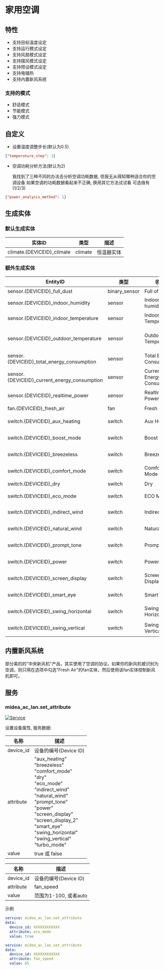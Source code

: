 # 家用空调
## 特性
- 支持目标温度设定
- 支持运行模式设定
- 支持风扇模式设定
- 支持摆风模式设定
- 支持预设模式设定
- 支持电辅热
- 支持内置新风系统

### 支持的模式
- 舒适模式
- 节能模式
- 强力模式

## 自定义

- 设置温度调整步长(默认为0.5).

```json
{"temperature_step": 1}
```

- 空调功耗分析方法(默认为2)

  我找到了三种不同的办法去分析空调功耗数据, 但我无从得知哪种适合你的空调设备
  如果空调的功耗数据看起来不正确, 换用其它方法试试看
  可选值有(1/2/3)
  
```json
{"power_analysis_method": 1}
```

## 生成实体
### 默认生成实体
| 实体ID                       | 类型      | 描述    |
|----------------------------|---------|-------|
| climate.{DEVICEID}_climate | climate | 恒温器实体 |

### 额外生成实体

| EntityID                                     | 类型            | 名称                         | 描述    |
|----------------------------------------------|---------------|----------------------------|-------|
| sensor.{DEVICEID}_full_dust                  | binary_sensor | Full of Dust               | 尘满    |
| sensor.{DEVICEID}_indoor_humidity            | sensor        | Indoor humidity            | 湿度    |
| sensor.{DEVICEID}_indoor_temperature         | sensor        | Indoor Temperature         | 室内温度  |
| sensor.{DEVICEID}_outdoor_temperature        | sensor        | Outdoor Temperature        | 室外机温度 |
| sensor.{DEVICEID}_total_energy_consumption   | sensor        | Total Energy Consumption   | 总能耗   |
| sensor.{DEVICEID}_current_energy_consumption | sensor        | Current Energy Consumption | 当前能耗  |
| sensor.{DEVICEID}_realtime_power             | sensor        | Realtime Power             | 实时功率  |
| fan.{DEVICEID}_fresh_air                     | fan           | Fresh Air                  | 新风    |
| switch.{DEVICEID}_aux_heating                | switch        | Aux Heating                | 电辅热   |
| switch.{DEVICEID}_boost_mode                 | switch        | Boost Mode                 | 强劲模式  |
| switch.{DEVICEID}_breezeless                 | switch        | Breezeless                 | 无风感   |
| switch.{DEVICEID}_comfort_mode               | switch        | Comfort Mode               | 舒省模式  |
| switch.{DEVICEID}_dry                        | switch        | Dry                        | 干燥    |
| switch.{DEVICEID}_eco_mode                   | switch        | ECO Mode                   | ECO模式 |
| switch.{DEVICEID}_indirect_wind              | switch        | Indirect Wind              | 防直吹   |
| switch.{DEVICEID}_natural_wind               | switch        | Natural Wind               | 自然风   |
| switch.{DEVICEID}_prompt_tone                | switch        | Prompt Tone                | 提示音   |
| switch.{DEVICEID}_power                      | switch        | Power                      | 电源开关  |
| switch.{DEVICEID}_screen_display             | switch        | Screen Display             | 屏幕显示  |
| switch.{DEVICEID}_smart_eye                  | switch        | Smart Eye                  | 智慧眼   |
| switch.{DEVICEID}_swing_horizontal           | switch        | Swing Horizontal           | 水平摆风  |
| switch.{DEVICEID}_swing_vertical             | switch        | Swing Vertical             | 垂直摆风  |

## 内置新风系统

部分美的的"中央新风机"产品，其实使用了空调的协议。如果你的新风机被识别为空调，则只用在选项中勾选"Fresh Air"的fan实体，然后使用该fan实体控制新风机即可。

## 服务

### midea_ac_lan.set_attribute

[![Service](https://my.home-assistant.io/badges/developer_call_service.svg)](https://my.home-assistant.io/redirect/developer_call_service/?service=midea_ac_lan.set_attribute)

设置设备属性, 服务数据:

| 名称        | 描述                                                                                                                                                                                                                                                                       |
|-----------|--------------------------------------------------------------------------------------------------------------------------------------------------------------------------------------------------------------------------------------------------------------------------|
| device_id | 设备的编号(Device ID)                                                                                                                                                                                                                                                         |
| attribute | "aux_heating"<br/>"breezeless"<br/>"comfort_mode"<br/>"dry"<br/>"eco_mode"<br/>"indirect_wind"<br/>"natural_wind"<br/>"prompt_tone"<br/>"power"<br/>"screen_display"<br/>"screen_display_2"<br/>"smart_eye"<br/>"swing_horizontal"<br/>"swing_vertical"<br/>"turbo_mode" |
| value     | true 或 false                                                                                                                                                                                                                                                             |

| 名称        | 描述               |
|-----------|------------------|
| device_id | 设备的编号(Device ID) |
| attribute | fan_speed        |
| value     | 范围为1-100, 或者auto |

示例

```yaml
service: midea_ac_lan.set_attribute
data:
  device_id: XXXXXXXXXXXX
  attribute: eco_mode
  value: true
```
```yaml
service: midea_ac_lan.set_attribute
data:
  device_id: XXXXXXXXXXXX
  attribute: fan_speed
  value: 65
```